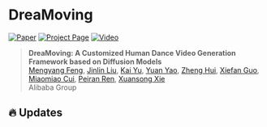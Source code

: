 # DreaMoving

[![Paper](https://img.shields.io/badge/cs.CV-Paper-b31b1b?logo=arxiv&logoColor=red)](https://github.com/dreamoving/dreamoving-project)
[![Project Page](https://img.shields.io/badge/DreaMoving-Website-green?logo=googlechrome&logoColor=green)](https://dreamoving.github.io/dreamoving)
[![Video](https://img.shields.io/badge/YouTube-Video-c4302b?logo=youtube&logoColor=red)](https://github.com/dreamoving/dreamoving-project)

> **DreaMoving: A Customized Human Dance Video Generation Framework based on Diffusion Models**<br>
> [Mengyang Feng](), [Jinlin Liu](), [Kai Yu](), [Yuan Yao](), [Zheng Hui](), [Xiefan Guo](), [Miaomiao Cui](), [Peiran Ren](), [Xuansong Xie]()<br>
> Alibaba Group

## :fire: Updates
